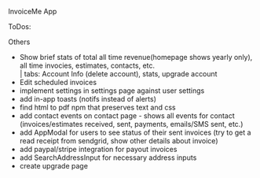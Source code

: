 InvoiceMe App

ToDos:

Others
- Show brief stats of total all time revenue(homepage shows yearly only), all time invocies, estimates, contacts, etc.<br/>
  | tabs: Account Info (delete account), stats, upgrade account
- Edit scheduled invoices
- implement settings in settings page against user settings
- add in-app toasts (notifs instead of alerts)
- find html to pdf npm that preserves text and css
- add contact events on contact page - shows all events for contact (invoices/estimates received, sent, payments, emails/SMS sent, etc.)
- add AppModal for users to see status of their sent invoices (try to get a read receipt from sendgrid, show other details about invoice)
- add paypal/stripe integration for payout invoices
- add SearchAddressInput for necessary address inputs
- create upgrade page
